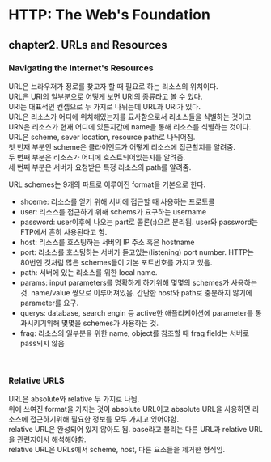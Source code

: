 # HTTP: The Web's Foundation

## chapter2. URLs and Resources

### Navigating the Internet's Resources
URL은 브라우저가 정로를 찾고자 할 때 필요로 하는 리소스의 위치이다.<br>
URL은 URI의 일부분으로 어떻게 보면 URI의 종류라고 볼 수 있다.<br>
URI는 대표적인 컨셉으로 두 가지로 나뉘는데 URL과 URI가 있다.<br>
URL은 리소스가 어디에 위치해있는지를 묘사함으로서 리소스들을 식별하는 것이고 URN은 리소스가 현재 어디에 있든지간에 name을 통해 리소스를 식별하는 것이다.
<br>
URL은 scheme, sever location, resource path로 나뉘어짐.<br>
첫 번재 부분인 scheme은 클라이언트가 어떻게 리소스에 접근할지를 알려줌.<br>
두 번째 부분은 리소스가 어디에 호스트되어있는지를 알려줌.<br>
세 번째 부분은 서버가 요청받은 특정 리소스의 path를 알려줌.<br>

URL schemes는 9개의 파트로 이루어진 format을 기본으로 한다.<br>
- shceme: 리소스를 얻기 위해 서버에 접근할 때 사용하는 프로토콜
- user: 리소스를 접근하기 위해 schems가 요구하는 username
- password: user이후에 나오는 part로 콜론(:)으로 분리됨. user와 password는 FTP에서 흔히 사용된다고 함.
- host: 리소스를 호스팅하는 서버의 IP 주소 혹은 hostname
- port: 리소스를 호스팅하는 서버가 듣고있는(listening) port number. HTTP는 80번인 것처럼 많은 schemes들이 기본 포트번호를 가지고 있음.
- path: 서버에 있는 리소스를 위한 local name.
- params: input parameters를 명확하게 하기위해 몇몇의 schemes가 사용하는 것. name/value 쌍으로 이루어져있음. 간단한 host와 path로 충분하지 않기에 parameter를 요구.
- querys: database, search engin 등 active한 애플리케이션에 parameter를 통과시키기위해 몇몇을 schemes가 사용하는 것. 
- frag: 리소스의 일부분을 위한 name, object를 참조할 때 frag field는 서버로 pass되지 않음
<br>

### Relative URLS
URL은 absolute와 relative 두 가지로 나뉨.<br>
위에 쓰여진 format을 가지는 것이 absolute URL이고 absolute URL을 사용하면 리소스에 접근하기위해 필요한 정보를 모두 가지고 있어야함.<br>
relative URL은 완성되어 있지 않아도 됨. base라고 불리는 다른 URL과 relative URL을 관련지어서 해석해야함.<br>
relative URL은 URLs에서 scheme, host, 다른 요소들을 제거한 형식임.<br>

